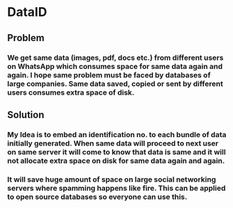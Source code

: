 # DataID

## Problem
### We get same data (images, pdf, docs etc.) from different users on WhatsApp which consumes space for same data again and again. I hope same problem must be faced by databases of large companies. Same data saved, copied or sent by different users consumes extra space of disk.


## Solution
### My Idea is to embed an identification no. to each bundle of data initially generated. When same data will proceed to next user on same server it will come to know that data is same and it will not allocate extra space on disk for same data again and again.
### It will save huge amount of space on large social networking servers where spamming happens like fire. This can be applied to open source databases so everyone can use this.
